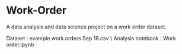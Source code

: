 # Work-Order
A data analysis and data science project on a work order dataset.

Dataset : example.work.orders Sep 18.csv \ 
Analysis notebook : Work order.ipynb
